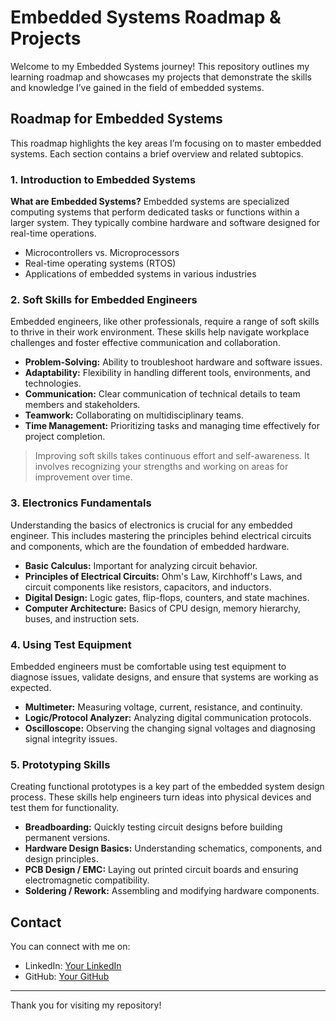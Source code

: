 # Embedded Systems Roadmap & Projects

Welcome to my Embedded Systems journey! This repository outlines my learning roadmap and showcases my projects that demonstrate the skills and knowledge I’ve gained in the field of embedded systems. 

## Roadmap for Embedded Systems

This roadmap highlights the key areas I’m focusing on to master embedded systems. Each section contains a brief overview and related subtopics.

### 1. Introduction to Embedded Systems
**What are Embedded Systems?**
Embedded systems are specialized computing systems that perform dedicated tasks or functions within a larger system. They typically combine hardware and software designed for real-time operations.

- Microcontrollers vs. Microprocessors
- Real-time operating systems (RTOS)
- Applications of embedded systems in various industries

### 2. Soft Skills for Embedded Engineers
Embedded engineers, like other professionals, require a range of soft skills to thrive in their work environment. These skills help navigate workplace challenges and foster effective communication and collaboration.

- **Problem-Solving:** Ability to troubleshoot hardware and software issues.
- **Adaptability:** Flexibility in handling different tools, environments, and technologies.
- **Communication:** Clear communication of technical details to team members and stakeholders.
- **Teamwork:** Collaborating on multidisciplinary teams.
- **Time Management:** Prioritizing tasks and managing time effectively for project completion.

> Improving soft skills takes continuous effort and self-awareness. It involves recognizing your strengths and working on areas for improvement over time.

### 3. Electronics Fundamentals
Understanding the basics of electronics is crucial for any embedded engineer. This includes mastering the principles behind electrical circuits and components, which are the foundation of embedded hardware.

- **Basic Calculus:** Important for analyzing circuit behavior.
- **Principles of Electrical Circuits:** Ohm's Law, Kirchhoff's Laws, and circuit components like resistors, capacitors, and inductors.
- **Digital Design:** Logic gates, flip-flops, counters, and state machines.
- **Computer Architecture:** Basics of CPU design, memory hierarchy, buses, and instruction sets.

### 4. Using Test Equipment
Embedded engineers must be comfortable using test equipment to diagnose issues, validate designs, and ensure that systems are working as expected.

- **Multimeter:** Measuring voltage, current, resistance, and continuity.
- **Logic/Protocol Analyzer:** Analyzing digital communication protocols.
- **Oscilloscope:** Observing the changing signal voltages and diagnosing signal integrity issues.

### 5. Prototyping Skills
Creating functional prototypes is a key part of the embedded system design process. These skills help engineers turn ideas into physical devices and test them for functionality.

- **Breadboarding:** Quickly testing circuit designs before building permanent versions.
- **Hardware Design Basics:** Understanding schematics, components, and design principles.
- **PCB Design / EMC:** Laying out printed circuit boards and ensuring electromagnetic compatibility.
- **Soldering / Rework:** Assembling and modifying hardware components.


## Contact
You can connect with me on:
- LinkedIn: [Your LinkedIn]([www.linkedin.com/in/vanshajshah](https://www.linkedin.com/in/vanshajshah/))
- GitHub: [Your GitHub](https://github.com/vanshaj248)

---

Thank you for visiting my repository!
